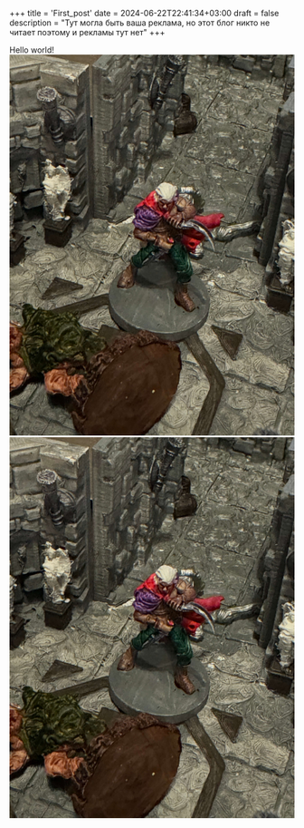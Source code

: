 +++
title = 'First_post'
date = 2024-06-22T22:41:34+03:00
draft = false
description = "Тут могла быть ваша реклама, но этот блог никто не читает поэтому и рекламы тут нет"
+++

Hello world!
![My very first image](IMG_7605.jpeg)
![alt text](IMG_7605.jpeg)
